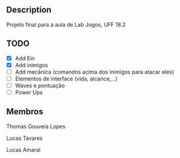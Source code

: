 ## Description

Projeto final para a aula de Lab Jogos, UFF 18.2

## TODO

- [x] Add Ein
- [x] Add inimigos
- [ ] Add mecânica (comandos acima dos inimigos para atacar eles)
- [ ] Elementos de interface (vida, alcance,...)
- [ ] Waves e pontuação
- [ ] Power Ups

## Membros

Thomas Gouveia Lopes

Lucas Tavares

Lucas Amaral
